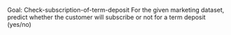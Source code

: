 Goal: Check-subscription-of-term-deposit
For the given marketing dataset, predict whether the customer will subscribe or not for a term deposit (yes/no)
